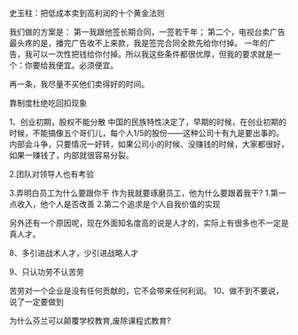 史玉柱：把低成本卖到高利润的十个黄金法则


我们做的方案是：
第一我跟他签长期合同，一签若干年；
第二个，电视台卖广告最头疼的是，播完广告收不上来款，我是签完合同全款先给你付掉。
一年的广告，我可以一次性把钱给你付掉。所以我这些条件都很优厚，但我的要求就是一个：你要给我便宜。必须便宜。

再一条，我尽量不买他们卖得好的时间。

靠制度杜绝吃回扣现象

1、创业初期，股权不能分散
中国的民族特性决定了，早期的时候，在创业初期的时候，不能搞像五个哥们儿，每个人1/5的股份——这种公司十有九是要出事的。内部会斗争，只要情况一好转，如果公司小的时候、没赚钱的时候，大家都很好，如果一赚钱了，内部就很容易分裂。


2.团队对领导人也有考验

3.弄明白员工为什么要跟你干
作为我就要琢磨员工，他为什么要跟着我干?
1.第一点收入，他个人是否改善
2.第二个追求是个人自我价值的实现

另外还有一个原因呢，现在外面知名度高的说是人才的，实际上有很多也不一定是真人才。

8、多引进战术人才，少引进战略人才

9、只认功劳不认苦劳

苦劳对一个企业是没有任何贡献的，它不会带来任何利润。
10、做不到不要说，说了一定要做到


为什么芬兰可以颠覆学校教育,废除课程式教育? 




